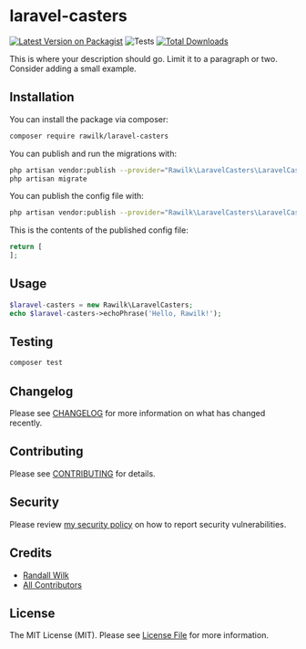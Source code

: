 # laravel-casters

[![Latest Version on Packagist](https://img.shields.io/packagist/v/rawilk/laravel-casters.svg?style=flat-square)](https://packagist.org/packages/rawilk/laravel-casters)
![Tests](https://github.com/rawilk/laravel-casters/workflows/Tests/badge.svg?style=flat-square)
[![Total Downloads](https://img.shields.io/packagist/dt/rawilk/laravel-casters.svg?style=flat-square)](https://packagist.org/packages/rawilk/laravel-casters)

This is where your description should go. Limit it to a paragraph or two. Consider adding a small example.

## Installation

You can install the package via composer:

```bash
composer require rawilk/laravel-casters
```

You can publish and run the migrations with:

```bash
php artisan vendor:publish --provider="Rawilk\LaravelCasters\LaravelCastersServiceProvider" --tag="migrations"
php artisan migrate
```

You can publish the config file with:
```bash
php artisan vendor:publish --provider="Rawilk\LaravelCasters\LaravelCastersServiceProvider" --tag="config"
```

This is the contents of the published config file:

```php
return [
];
```

## Usage

``` php
$laravel-casters = new Rawilk\LaravelCasters;
echo $laravel-casters->echoPhrase('Hello, Rawilk!');
```

## Testing

``` bash
composer test
```

## Changelog

Please see [CHANGELOG](CHANGELOG.md) for more information on what has changed recently.

## Contributing

Please see [CONTRIBUTING](.github/CONTRIBUTING.md) for details.

## Security

Please review [my security policy](.github/SECURITY.md) on how to report security vulnerabilities.

## Credits

- [Randall Wilk](https://github.com/rawilk)
- [All Contributors](../../contributors)

## License

The MIT License (MIT). Please see [License File](LICENSE.md) for more information.

